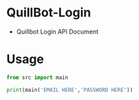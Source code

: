 # QuillBot-Login
* Quillbot Login API Document

# Usage
```py
from src import main

print(main('EMAIL HERE','PASSWORD HERE'))
```
